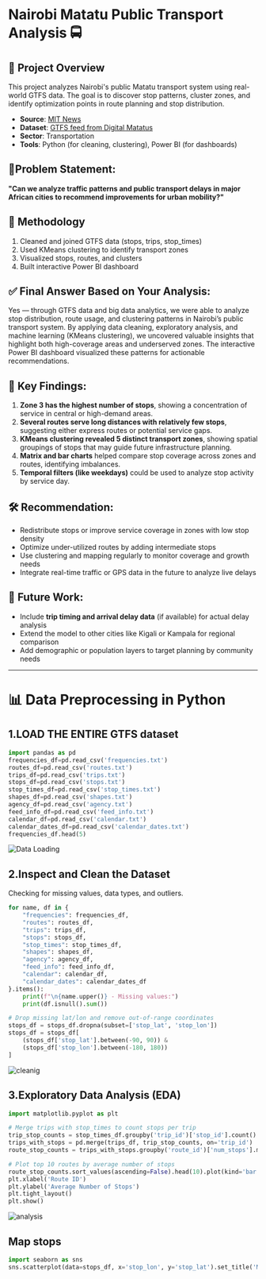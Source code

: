 
# Nairobi Matatu Public Transport Analysis 🚍

## 📌 Project Overview
This project analyzes Nairobi's public Matatu transport system using real-world GTFS data. The goal is to discover stop patterns, cluster zones, and identify optimization points in route planning and stop distribution.

- **Source**: [MIT News](https://news.mit.edu/2015/digital-matatus-project-makes-invisible-visible-0826)
- **Dataset**: [GTFS feed from Digital Matatus](https://www.digitalmatatus.com/map.html)
- **Sector**: Transportation
- **Tools**: Python (for cleaning, clustering), Power BI (for dashboards)

## 🎯Problem Statement:
**"Can we analyze traffic patterns and public transport delays in major African cities to recommend improvements for urban mobility?"**

## 🧪 Methodology
1. Cleaned and joined GTFS data (stops, trips, stop_times)
2. Used KMeans clustering to identify transport zones
3. Visualized stops, routes, and clusters
4. Built interactive Power BI dashboard

## ✅ Final Answer Based on Your Analysis:
Yes — through GTFS data and big data analytics, we were able to analyze stop distribution, route usage, and clustering patterns in Nairobi’s public transport system.
By applying data cleaning, exploratory analysis, and machine learning (KMeans clustering), we uncovered valuable insights that highlight both high-coverage areas and underserved zones. The interactive Power BI dashboard visualized these patterns for actionable recommendations.

## 🧠 Key Findings:
1. **Zone 3 has the highest number of stops**, showing a concentration of service in central or high-demand areas.
2. **Several routes serve long distances with relatively few stops**, suggesting either express routes or potential service gaps.
3. **KMeans clustering revealed 5 distinct transport zones**, showing spatial groupings of stops that may guide future infrastructure planning.
4. **Matrix and bar charts** helped compare stop coverage across zones and routes, identifying imbalances.
5. **Temporal filters (like weekdays)** could be used to analyze stop activity by service day.

## 🛠 Recommendation:
* Redistribute stops or improve service coverage in zones with low stop density
* Optimize under-utilized routes by adding intermediate stops
* Use clustering and mapping regularly to monitor coverage and growth needs
* Integrate real-time traffic or GPS data in the future to analyze live delays

## 🔭 Future Work:
* Include **trip timing and arrival delay data** (if available) for actual delay analysis
* Extend the model to other cities like Kigali or Kampala for regional comparison
* Add demographic or population layers to target planning by community needs

---

# 📊 Data Preprocessing in Python

## 1.LOAD THE ENTIRE GTFS dataset
```python                                                                                                                                                                
import pandas as pd        
frequencies_df=pd.read_csv('frequencies.txt')
routes_df=pd.read_csv('routes.txt')
trips_df=pd.read_csv('trips.txt')
stops_df=pd.read_csv('stops.txt')
stop_times_df=pd.read_csv('stop_times.txt')
shapes_df=pd.read_csv('shapes.txt')
agency_df=pd.read_csv('agency.txt')
feed_info_df=pd.read_csv('feed_info.txt')
calendar_df=pd.read_csv('calendar.txt')
calendar_dates_df=pd.read_csv('calendar_dates.txt')                                                                
frequencies_df.head(5) 
```
![Data Loading](loading_dataset.PNG)

## 2.Inspect and Clean the Dataset
Checking for missing values, data types, and outliers.
```python
for name, df in {
    "frequencies": frequencies_df,
    "routes": routes_df,
    "trips": trips_df,
    "stops": stops_df,
    "stop_times": stop_times_df,
    "shapes": shapes_df,
    "agency": agency_df,
    "feed_info": feed_info_df,
    "calendar": calendar_df,
    "calendar_dates": calendar_dates_df
}.items():
    print(f"\n{name.upper()} - Missing values:")
    print(df.isnull().sum())
```
```python
# Drop missing lat/lon and remove out-of-range coordinates
stops_df = stops_df.dropna(subset=['stop_lat', 'stop_lon'])
stops_df = stops_df[
    (stops_df['stop_lat'].between(-90, 90)) & 
    (stops_df['stop_lon'].between(-180, 180))
]
```
![cleanig](clean.PNG)

## 3.Exploratory Data Analysis (EDA)
```python
import matplotlib.pyplot as plt

# Merge trips with stop_times to count stops per trip
trip_stop_counts = stop_times_df.groupby('trip_id')['stop_id'].count().reset_index(name='num_stops')
trips_with_stops = pd.merge(trips_df, trip_stop_counts, on='trip_id')
route_stop_counts = trips_with_stops.groupby('route_id')['num_stops'].mean()

# Plot top 10 routes by average number of stops
route_stop_counts.sort_values(ascending=False).head(10).plot(kind='bar', title='Top 10 Routes by Avg Stops')
plt.xlabel('Route ID')
plt.ylabel('Average Number of Stops')
plt.tight_layout()
plt.show()
```
![analysis](analysis.PNG)
## Map stops
```python
import seaborn as sns
sns.scatterplot(data=stops_df, x='stop_lon', y='stop_lat').set_title('Matatu Stops Location')
```




